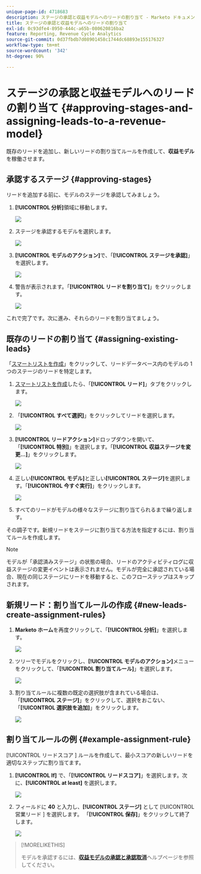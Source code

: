 ```yaml
---
unique-page-id: 4718683
description: ステージの承認と収益モデルへのリードの割り当て - Marketo ドキュメント - 製品ドキュメント
title: ステージの承認と収益モデルへのリードの割り当て
exl-id: 0c93dfe4-8950-444c-a65b-080620816ba2
feature: Reporting, Revenue Cycle Analytics
source-git-commit: 0d37fbdb7d08901458c1744dc68893e155176327
workflow-type: tm+mt
source-wordcount: '342'
ht-degree: 90%

---
```


# ステージの承認と収益モデルへのリードの割り当て {#approving-stages-and-assigning-leads-to-a-revenue-model}

既存のリードを追加し、新しいリードの割り当てルールを作成して、**収益モデル**&#x200B;を稼働させます。

## 承認するステージ {#approving-stages}

リードを追加する前に、モデルのステージを承認してみましょう。

1. **[!UICONTROL 分析]**&#x200B;領域に移動します。

   ![](assets/image2015-4-28-17-3a8-3a8.png)

1. ステージを承認するモデルを選択します。

   ![](assets/image2015-4-28-17-3a10-3a3.png)

1. **[!UICONTROL モデルのアクション]**&#x200B;で、「**[!UICONTROL ステージを承認]**」を選択します。

   ![](assets/image2015-4-28-17-3a12-3a37.png)

1. 警告が表示されます。「**[!UICONTROL リードを割り当て]**」をクリックします。

   ![](assets/image2015-4-28-17-3a5-3a39.png)

これで完了です。次に進み、それらのリードを割り当てましょう。

## 既存のリードの割り当て {#assigning-existing-leads}

「[スマートリストを作成](/help/marketo/product-docs/core-marketo-concepts/smart-lists-and-static-lists/creating-a-smart-list/create-a-smart-list.md)」をクリックして、リードデータベース内のモデルの 1 つのステージのリードを特定します。

1. [スマートリストを作成](/help/marketo/product-docs/core-marketo-concepts/smart-lists-and-static-lists/creating-a-smart-list/create-a-smart-list.md)したら、「**[!UICONTROL リード]**」タブをクリックします。

   ![](assets/image2015-4-29-11-3a37-3a30.png)

1. 「**[!UICONTROL すべて選択]**」をクリックしてリードを選択します。

   ![](assets/image2015-4-29-11-3a39-3a39.png)

1. **[!UICONTROL リードアクション]**&#x200B;ドロップダウンを開いて、「**[!UICONTROL 特別]**」を選択します。「**[!UICONTROL 収益ステージを変更…]**」をクリックします。

   ![](assets/image2015-4-29-11-3a40-3a38.png)

1. 正しい&#x200B;**[!UICONTROL モデル]**&#x200B;と正しい&#x200B;**[!UICONTROL ステージ]**&#x200B;を選択します。「**[!UICONTROL 今すぐ実行]**」をクリックします。

   ![](assets/image2015-4-29-11-3a43-3a41.png)

1. すべてのリードがモデルの様々なステージに割り当てられるまで繰り返します。

その調子です。新規リードをステージに割り当てる方法を指定するには、割り当てルールを作成します。

>[!NOTE]
>
>モデルが「承認済みステージ」の状態の場合、リードのアクティビティログに収益ステージの変更イベントは表示されません。モデルが完全に承認されている場合、現在の同じステージにリードを移動すると、このフローステップはスキップされます。

## 新規リード：割り当てルールの作成  {#new-leads-create-assignment-rules}

1. **Marketo ホーム**&#x200B;を再度クリックして、「**[!UICONTROL 分析]**」を選択します。

   ![](assets/image2015-4-28-17-3a8-3a8.png)

1. ツリーでモデルをクリックし、**[!UICONTROL モデルのアクション]**&#x200B;メニューをクリックして、「**[!UICONTROL 割り当てルール]**」を選択します。

   ![](assets/image2015-4-29-11-3a52-3a17.png)

1. 割り当てルールに複数の既定の選択肢が含まれている場合は、「**[!UICONTROL ステージ]**」をクリックして、選択をおこない、「**[!UICONTROL 選択肢を追加]**」をクリックします。

   ![](assets/image2015-4-29-12-3a5-3a46.png)

## 割り当てルールの例 {#example-assignment-rule}

[!UICONTROL  リードスコア ] ルールを作成して、最小スコアの新しいリードを適切なステップに割り当てます。

1. **[!UICONTROL If]** で、「**[!UICONTROL リードスコア]**」を選択します。次に、**[!UICONTROL at least]** を選択します。

   ![](assets/image2015-4-29-13-3a27-3a8.png)

1. フィールドに **40** と入力し、**[!UICONTROL ステージ]** として [!UICONTROL  営業リード ] を選択します。 「**[!UICONTROL 保存]**」をクリックして終了します。

   ![](assets/image2015-4-29-14-3a4-3a23.png)

>[!MORELIKETHIS]
>
>モデルを承認するには、**[収益モデルの承認と承認取消](/help/marketo/product-docs/reporting/revenue-cycle-analytics/revenue-cycle-models/approve-unapprove-a-revenue-model.md)**&#x200B;ヘルプページを参照してください。
